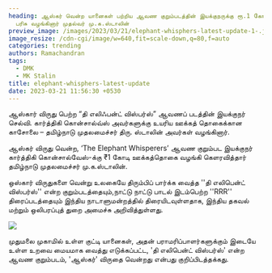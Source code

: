 ```yaml
---
heading: ஆஸ்கர் வென்ற யானைகள் பற்றிய ஆவண குறும்படத்தின் இயக்குநருக்கு ரூ.1 கோடி
  பரிசு வழங்கினார் முதல்வர் மு.க.ஸ்டாலின்
preview_image: /images/2023/03/21/elephant-whisphers-latest-update-1-.jpg
image_resize: /cdn-cgi/image/w=640,fit=scale-down,q=80,f=auto
categories: trending
authors: Ramachandran
tags:
  - DMK
  - MK Stalin
title: elephant-whisphers-latest-update
date: 2023-03-21 11:56:30 +0530
---
```

ஆஸ்கார் விருது பெற்ற “தி எலிஃபன்ட் விஸ்பர்ஸ்” ஆவணப் படத்தின் இயக்குநர் செல்வி. கார்த்திகி கொன்சால்வ்ஸ் அவர்களுக்கு உயரிய ஊக்கத் தொகைக்கான காசோலை – தமிழ்நாடு முதலமைச்சர் திரு. ஸ்டாலின் அவர்கள் வழங்கினார்.

ஆஸ்கர் விருது வென்ற, ‘The Elephant Whisperers’ ஆவண குறும்பட இயக்குநர் கார்த்திகி கொன்சால்வேஸ்-க்கு ₹1 கோடி ஊக்கத்தொகை வழங்கி கெளரவித்தார் தமிழ்நாடு முதலமைச்சர் மு.க.ஸ்டாலின்.

ஒஸ்கார் விருதுகளை வென்று உலகையே திரும்பிப் பார்க்க வைத்த ''தி எலிபென்ட் விஸ்பர்ஸ்'' என்ற குறும்படத்தையும்,நாட்டு நாட்டு பாடல் இடம்பெற்ற ''RRR'' திரைப்படத்தையும் இந்திய நாடாளுமன்றத்தில் திரையிடவுள்ளதாக, இந்திய தகவல் மற்றும் ஒலிபரப்புத் துறை அமைச்சு அறிவித்துள்ளது.

![](/images/2023/03/21/elephant-whisphers-latest-update-2-.jpg)

முதுமலை முகாமில் உள்ள குட்டி யானைகள், அதன் பராமரிப்பாளர்களுக்கும் இடையே உள்ள உறவை மையமாக வைத்து எடுக்கப்பட்ட, 'தி எலிபென்ட் விஸ்பர்ஸ்' என்ற ஆவண குறும்படம், 'ஆஸ்கர்' விருதை வென்றது என்பது குறிப்பிடத்தக்கது.